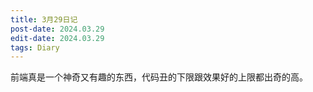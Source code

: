 ```yaml
---
title: 3月29日记
post-date: 2024.03.29
edit-date: 2024.03.29
tags: Diary
---
```

前端真是一个神奇又有趣的东西，代码丑的下限跟效果好的上限都出奇的高。

